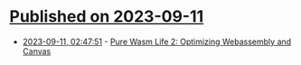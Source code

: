 # [Published on 2023-09-11](index.md)

* [2023-09-11, 02:47:51](https://lobste.rs/s/kry2qn/pure_wasm_life_2_optimizing_webassembly) - [Pure Wasm Life 2: Optimizing Webassembly and Canvas](https://ashen.earth/wasm-game-of-life-2)
